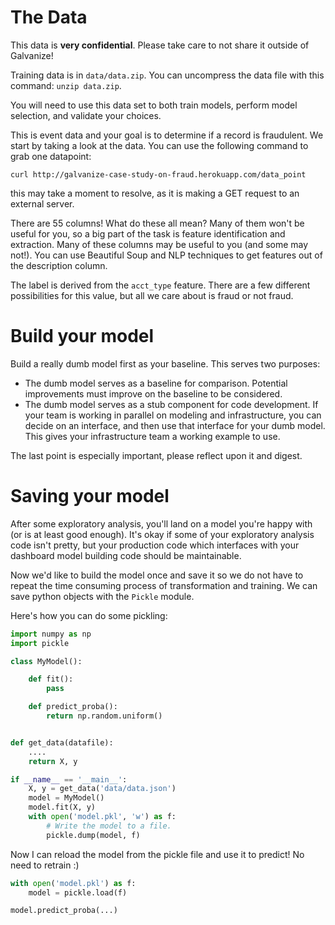 # The Data

This data is **very confidential**. Please take care to not share it outside of Galvanize! 

Training data is in `data/data.zip`. You can uncompress the data file with this command: `unzip data.zip`.

You will need to use this data set to both train models, perform model selection, and validate your choices. 

This is event data and your goal is to determine if a record is fraudulent. We start by taking a look at the data.  You can use the following command to grab one datapoint:

```
curl http://galvanize-case-study-on-fraud.herokuapp.com/data_point
```

this may take a moment to resolve, as it is making a GET request to an external server.

There are 55 columns! What do these all mean? Many of them won't be useful for you, so a big part of the task is feature identification and extraction.  Many of these columns may be useful to you (and some may not!). You can use Beautiful Soup and NLP techniques to get features out of the description column.

The label is derived from the `acct_type` feature. There are a few different possibilities for this value, but all we care about is fraud or not fraud.


# Build your model

Build a really dumb model first as your baseline.  This serves two purposes:

  - The dumb model serves as a baseline for comparison.  Potential improvements must improve on the baseline to be considered.
  - The dumb model serves as a stub component for code development.  If your team is working in parallel on modeling and infrastructure, you can decide on an interface, and then use that interface for your dumb model.  This gives your infrastructure team a working example to use.

The last point is especially important, please reflect upon it and digest.


# Saving your model

After some exploratory analysis, you'll land on a model you're happy with (or is at least good enough). It's okay if some of your exploratory analysis code isn't pretty, but your production code which interfaces with your dashboard model building code should be maintainable.

Now we'd like to build the model once and save it so we do not have to repeat the time consuming process of transformation and training. We can save python objects with the `Pickle` module.

Here's how you can do some pickling:

```python
import numpy as np
import pickle

class MyModel():

    def fit():
        pass

    def predict_proba():
        return np.random.uniform()


def get_data(datafile):
    ....
    return X, y

if __name__ == '__main__':
    X, y = get_data('data/data.json')
    model = MyModel()
    model.fit(X, y)
    with open('model.pkl', 'w') as f:
        # Write the model to a file.
        pickle.dump(model, f)
```

Now I can reload the model from the pickle file and use it to predict! No need to retrain :)

```python
with open('model.pkl') as f:
    model = pickle.load(f)

model.predict_proba(...)
```
